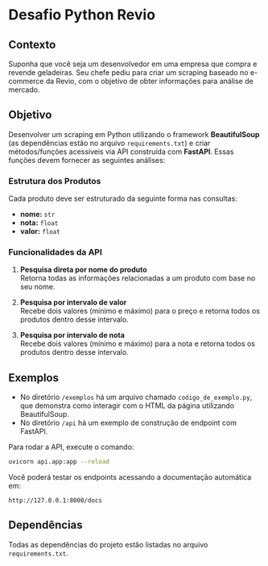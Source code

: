 
# Desafio Python Revio

## Contexto

Suponha que você seja um desenvolvedor em uma empresa que compra e revende geladeiras. Seu chefe pediu para criar um scraping baseado no e-commerce da Revio, com o objetivo de obter informações para análise de mercado.

## Objetivo

Desenvolver um scraping em Python utilizando o framework **BeautifulSoup** (as dependências estão no arquivo `requirements.txt`) e criar métodos/funções acessíveis via API construída com **FastAPI**. Essas funções devem fornecer as seguintes análises:

### Estrutura dos Produtos

Cada produto deve ser estruturado da seguinte forma nas consultas:

- **nome:** `str`
- **nota:** `float`
- **valor:** `float`

### Funcionalidades da API

1. **Pesquisa direta por nome do produto**  
   Retorna todas as informações relacionadas a um produto com base no seu nome.

2. **Pesquisa por intervalo de valor**  
   Recebe dois valores (mínimo e máximo) para o preço e retorna todos os produtos dentro desse intervalo.

3. **Pesquisa por intervalo de nota**  
   Recebe dois valores (mínimo e máximo) para a nota e retorna todos os produtos dentro desse intervalo.

## Exemplos

- No diretório `/exemplos` há um arquivo chamado `codigo_de_exemplo.py`, que demonstra como interagir com o HTML da página utilizando BeautifulSoup.
- No diretório `/api` há um exemplo de construção de endpoint com FastAPI.

Para rodar a API, execute o comando:

```bash
uvicorn api.app:app --reload
```

Você poderá testar os endpoints acessando a documentação automática em:

```
http://127.0.0.1:8000/docs
```

## Dependências

Todas as dependências do projeto estão listadas no arquivo `requirements.txt`.
